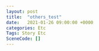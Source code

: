 ```yaml
---
layout: post
title:  "others_test"
date:   2021-01-26 09:00:00 +0000
categories: Etc
Tags: Story Etc
SceneCode: []
---
```

